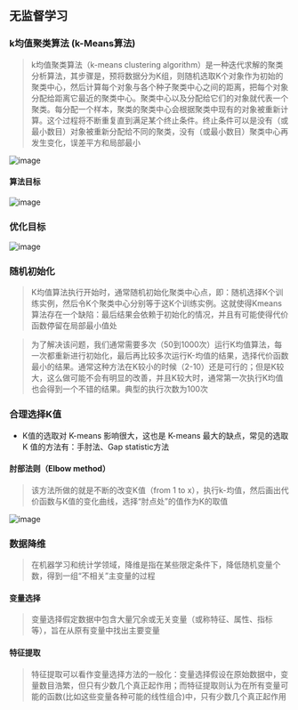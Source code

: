## 无监督学习
### k均值聚类算法 (k-Means算法)
> k均值聚类算法（k-means clustering algorithm）是一种迭代求解的聚类分析算法，其步骤是，预将数据分为K组，则随机选取K个对象作为初始的聚类中心，然后计算每个对象与各个种子聚类中心之间的距离，把每个对象分配给距离它最近的聚类中心。聚类中心以及分配给它们的对象就代表一个聚类。每分配一个样本，聚类的聚类中心会根据聚类中现有的对象被重新计算。这个过程将不断重复直到满足某个终止条件。终止条件可以是没有（或最小数目）对象被重新分配给不同的聚类，没有（或最小数目）聚类中心再发生变化，误差平方和局部最小

![image](https://user-images.githubusercontent.com/13389058/154975956-407f9a2f-6816-471a-bc47-3690dc1c2266.png)

#### 算法目标

![image](https://user-images.githubusercontent.com/13389058/154979193-e4317b0a-d9d1-4bbf-92af-724aa1d047c9.png)


### 优化目标

![image](https://user-images.githubusercontent.com/13389058/154978009-0043c700-f0d8-4e5e-b42b-91a9b9b90879.png)


### 随机初始化
> K均值算法执行开始时，通常随机初始化聚类中心点，即：随机选择K个训练实例，然后令K个聚类中心分别等于这K个训练实例。这就使得Kmeans算法存在一个缺陷：最后结果会依赖于初始化的情况，并且有可能使得代价函数停留在局部最小值处

> 为了解决该问题，我们通常需要多次（50到1000次）运行K均值算法，每一次都重新进行初始化，最后再比较多次运行K-均值的结果，选择代价函数最小的结果。通常这种方法在K较小的时候（2-10）还是可行的；但是K较大，这么做可能不会有明显的改善，并且K较大时，通常第一次执行K均值也会得到一个不错的结果。典型的执行次数为100次

### 合理选择K值
* K值的选取对 K-means 影响很大，这也是 K-means 最大的缺点，常见的选取 K 值的方法有：手肘法、Gap statistic方法

#### 肘部法则（Elbow method）
> 该方法所做的就是不断的改变K值（from 1 to x），执行k-均值，然后画出代价函数与K值的变化曲线，选择“肘点处”的值作为K的取值

![image](https://user-images.githubusercontent.com/13389058/154977669-84c809b9-5916-4497-8089-7c7a8c01d8a6.png)

### 数据降维
> 在机器学习和统计学领域，降维是指在某些限定条件下，降低随机变量个数，得到一组“不相关”主变量的过程
#### 变量选择
> 变量选择假定数据中包含大量冗余或无关变量（或称特征、属性、指标等），旨在从原有变量中找出主要变量
#### 特征提取
> 特征提取可以看作变量选择方法的一般化：变量选择假设在原始数据中，变量数目浩繁，但只有少数几个真正起作用；而特征提取则认为在所有变量可能的函数(比如这些变量各种可能的线性组合)中，只有少数几个真正起作用
